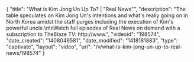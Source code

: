 {
    "title": "What is Kim Jong Un Up To? | \"Real News\"",
    "description": "The table speculates on Kim Jong Un's intentions and what's really going on in North Korea amidst the staff purges including the execution of Kim's powerful uncle.\n\nWatch full episodes of Real News on demand with a subscription to TheBlaze TV: http:\/\/www.",
    "videoid": "198574",
    "date_created": "1408046581",
    "date_modified": "1418181883",
    "type": "captivate",
    "layout": "video",
    "url": "\/v\/what-is-kim-jong-un-up-to-real-news\/198574"
}